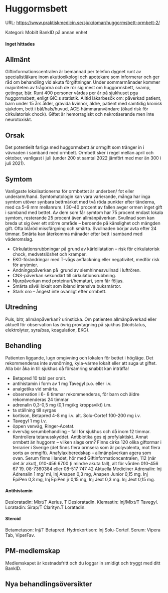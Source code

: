 # Huggormsbett

URL: https://www.praktiskmedicin.se/sjukdomar/huggormsbett-ormbett-2/



Kategori: Mobilt BankID på annan enhet

#### Inget hittades

## Allmänt

Giftinformationscentralen är bemannad per telefon dygnet runt av specialistläkare inom akuttoxikologi och apotekare som informerar och ger råd om behandling vid akuta förgiftningar. Under sommarmånader kommer majoriteten av frågorna och de rör sig mest om huggormsbett, svamp, getingar, bär.
Runt 400 personer vårdas per år på sjukhuset pga huggormsbett, enligt GIC:s statistik.
Alltid läkarbesök om: påverkad patient, barn under 15 års ålder, gravida kvinnor, äldre, patient med samtidig kronisk sjukdom, bett i bål/hals/huvud, ACE-hämmaranvändare (ökad risk för cirkulatorisk chock). Giftet är hemorragiskt och nekrotiserande men inte neurotoxiskt.

## Orsak

Det potentiellt farliga med huggormsbett är ormgift som tränger in i vävnaden i samband med ormbett. Ormbett sker i regel mellan april och oktober, vanligast i juli (under 200 st samtal 2022 jämfört med mer än 300 i juli 2021).

## Symtom

Vanligaste lokalisationerna för ormbettet är underben/ fot eller underarm/hand.
Symtomatologin kan vara varierande, många har inga symtom utöver synbara bettmärket med två röda punkter efter tänderna, med ca 5–9 mm mellanrum. I 30–40 procent av fallen avger ormen inget gift i samband med bettet. Av dem som får symtom har 75 procent endast lokala symtom, resterande 25 procent även allmänpåverkan.
Svullnad som kan breda ut sig över ett större område – beroende på känslighet och mängden gift. Ofta blåröd missfärgning och smärta. Svullnaden börjar avta efter 24 timmar. Smärta kan återkomma månader efter bett i samband med väderomslag.
- Cirkulationsrubbningar på grund av kärldilatation – risk för cirkulatorisk chock, medvetslöshet och kramper.
- EKG-förändringar med T-vågs avflackning eller negativitet, medför risk för arytmier.
- Andningspåverkan på  grund av slemhinnesvullnad i luftrören.
- CNS-påverkan sekundärt till cirkulationsrubbning.
- Njurpåverkan med proteinuri/hematuri, som får följas.
- Smärta såväl lokalt som ibland intensiva buksmärtor.
- Stark oro – ångest inte ovanligt efter ormbett.

## Utredning

Puls, bltr, allmänpåverkan? urinsticka. Om patienten allmänpåverkad eller aktuell för observation tas övrig provtagning på sjukhus (blodstatus, elektrolyter, syra/bas, koagulation, EKG).

## Behandling

Patienten liggande, lugn omgivning och lokalen för bettet i högläge. Det rekommenderas inte avsnörning, kyla-värme lokalt eller att suga ut giftet.
Alla bör åka in till sjukhus då försämring snabbt kan inträffa!
- Betapred 10 tabl per oralt.
- antihistamin i form av 1 mg Tavegyl p.o. eller i.v.
- analgetika vid smärta.
- observation i 6- 8 timmar rekommenderas, för barn och äldre rekommenderas 24 timmar
- adrenalin 0,3-0,5 mg (0,1 mg/kg kroppsvikt) i.m.
- ta ställning till syrgas
- kortison, Betapred 4-8 mg i.v. alt. Solu-Cortef 100-200 mg i.v.
- Tavegyl 1 mg i.v.
- öppen venväg, Ringer-Acetat.
- överväg serumbehandling – fall för sjukhus och då inom 12 timmar.
Kontrollera tetanusskyddet. Antibiotika ges ej profylaktiskt.
Annat ormbett än huggorm – vilken slags orm? Finns cirka 120 olika giftormar i terrarier i Sverige (det finns flera ormsera som är polyvalenta, mot flera sorts av ormgift).
Anafylaxiberedskap – allmänpåverkan agera som ovan.
Serum finns i landet, hör med Giftinformationcentralen, 112 (när det är akut), 010-456 6700 (i mindre akuta fall), alt för vården 010-456 67 19. 08-7360384 eller 08-517 747 42
Aktuella Mediciner
Adrenalin: Inj Adrenalin 1 mg/ ml, Inj Anapen 0,3 mg, Anapen Junior 0,15 mg.
Inj EpiPen 0,3 mg, Inj EpiPen jr 0,15 mg, Inj Jext 0,3 mg. Inj Jext 0,15 mg.

#### Antihistamin

Desloratadin: Mixt/T Aerius. T Desloratadin.
Klemastin: Inj/Mixt/T Tavegyl.
Loratadin: Sirap/T Clarityn.T Loratadin.

#### Steroid

Betametason: Inj/T Betapred.
Hydrokortison: Inj Solu-Cortef.
Serum: Vipera Tab, ViperFav.

## PM-medlemskap

Medlemskapet är kostnadsfritt och du loggar in smidigt och tryggt med ditt BankID.

## Nya behandlingsöversikter

